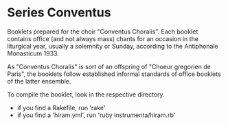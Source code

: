 # Series Conventus #

Booklets prepared for the choir "Conventus Choralis". Each booklet
contains office (and not always mass) chants for an occasion in the 
liturgical year, usually a solemnity or Sunday, according to the
Antiphonale Monasticum 1933.

As "Conventus Choralis" is sort of an offspring of 
"Choeur gregorien de Paris", the booklets follow established informal
standards of office booklets of the latter ensemble.

To compile the booklet, look in the respective directory.
* if you find a Rakefile, run 'rake'
* if you find a 'hiram.yml', run 'ruby instrumenta/hiram.rb'
